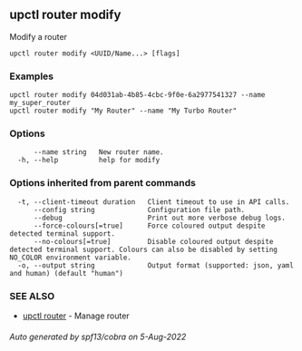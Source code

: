 ## upctl router modify

Modify a router

```
upctl router modify <UUID/Name...> [flags]
```

### Examples

```
upctl router modify 04d031ab-4b85-4cbc-9f0e-6a2977541327 --name my_super_router
upctl router modify "My Router" --name "My Turbo Router"
```

### Options

```
      --name string   New router name.
  -h, --help          help for modify
```

### Options inherited from parent commands

```
  -t, --client-timeout duration   Client timeout to use in API calls.
      --config string             Configuration file path.
      --debug                     Print out more verbose debug logs.
      --force-colours[=true]      Force coloured output despite detected terminal support.
      --no-colours[=true]         Disable coloured output despite detected terminal support. Colours can also be disabled by setting NO_COLOR environment variable.
  -o, --output string             Output format (supported: json, yaml and human) (default "human")
```

### SEE ALSO

* [upctl router](upctl_router.md)	 - Manage router

###### Auto generated by spf13/cobra on 5-Aug-2022
